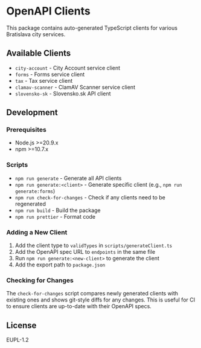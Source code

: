 # OpenAPI Clients

This package contains auto-generated TypeScript clients for various Bratislava city services.

## Available Clients

- `city-account` - City Account service client
- `forms` - Forms service client
- `tax` - Tax service client
- `clamav-scanner` - ClamAV Scanner service client
- `slovensko-sk` - Slovensko.sk API client

## Development

### Prerequisites

- Node.js >=20.9.x
- npm >=10.7.x

### Scripts

- `npm run generate` - Generate all API clients
- `npm run generate:<client>` - Generate specific client (e.g., `npm run generate:forms`)
- `npm run check-for-changes` - Check if any clients need to be regenerated
- `npm run build` - Build the package
- `npm run prettier` - Format code

### Adding a New Client

1. Add the client type to `validTypes` in `scripts/generateClient.ts`
2. Add the OpenAPI spec URL to `endpoints` in the same file
3. Run `npm run generate:<new-client>` to generate the client
4. Add the export path to `package.json`

### Checking for Changes

The `check-for-changes` script compares newly generated clients with existing ones and shows git-style diffs for any changes. This is useful for CI to ensure clients are up-to-date with their OpenAPI specs.

## License

EUPL-1.2
